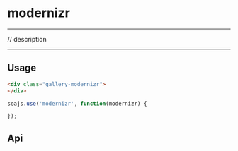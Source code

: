 # modernizr

---

// description

---

## Usage


````html
<div class="gallery-modernizr">
</div>
````

```javascript
seajs.use('modernizr', function(modernizr) {

});
```

## Api

